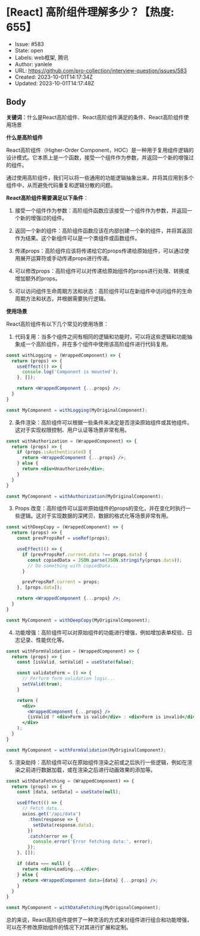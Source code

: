 # [React] 高阶组件理解多少？【热度: 655】

- Issue: #583
- State: open
- Labels: web框架, 腾讯
- Author: yanlele
- URL: https://github.com/pro-collection/interview-question/issues/583
- Created: 2023-10-01T14:17:34Z
- Updated: 2023-10-01T14:17:48Z

## Body

**关键词**：什么是React高阶组件、React高阶组件满足的条件、React高阶组件使用场景

**什么是高阶组件**

React高阶组件（Higher-Order Component，HOC）是一种用于复用组件逻辑的设计模式。它本质上是一个函数，接受一个组件作为参数，并返回一个新的增强过的组件。

通过使用高阶组件，我们可以将一些通用的功能逻辑抽象出来，并将其应用到多个组件中，从而避免代码重复和逻辑分散的问题。

**React高阶组件需要满足以下条件**：

1. 接受一个组件作为参数：高阶组件函数应该接受一个组件作为参数，并返回一个新的增强过的组件。

2. 返回一个新的组件：高阶组件函数应该在内部创建一个新的组件，并将其返回作为结果。这个新组件可以是一个类组件或函数组件。

3. 传递props：高阶组件应该将传递给它的props传递给原始组件，可以通过使用展开运算符或手动传递props进行传递。

4. 可以修改props：高阶组件可以对传递给原始组件的props进行处理、转换或增加额外的props。

5. 可以访问组件生命周期方法和状态：高阶组件可以在新组件中访问组件的生命周期方法和状态，并根据需要执行逻辑。

**使用场景**

React高阶组件有以下几个常见的使用场景：

1. 代码复用：当多个组件之间有相同的逻辑和功能时，可以将这些逻辑和功能抽象成一个高阶组件，并在多个组件中使用该高阶组件进行代码复用。

```jsx
const withLogging = (WrappedComponent) => {
  return (props) => {
    useEffect(() => {
      console.log('Component is mounted');
    }, []);

    return <WrappedComponent {...props} />;
  }
}

const MyComponent = withLogging(MyOriginalComponent);
```

2. 条件渲染：高阶组件可以根据一些条件来决定是否渲染原始组件或其他组件。这对于实现权限控制、用户认证等场景非常有用。

```jsx
const withAuthorization = (WrappedComponent) => {
  return (props) => {
    if (props.isAuthenticated) {
      return <WrappedComponent {...props} />;
    } else {
      return <div>Unauthorized</div>;
    }
  }
}

const MyComponent = withAuthorization(MyOriginalComponent);
```

3. Props 改变：高阶组件可以监听原始组件的props的变化，并在变化时执行一些逻辑。这对于实现数据的深拷贝、数据的格式化等场景非常有用。

```jsx
const withDeepCopy = (WrappedComponent) => {
  return (props) => {
    const prevPropsRef = useRef(props);

    useEffect(() => {
      if (prevPropsRef.current.data !== props.data) {
        const copiedData = JSON.parse(JSON.stringify(props.data));
        // Do something with copiedData...
      }

      prevPropsRef.current = props;
    }, [props.data]);

    return <WrappedComponent {...props} />;
  }
}

const MyComponent = withDeepCopy(MyOriginalComponent);
```

4. 功能增强：高阶组件可以对原始组件的功能进行增强，例如增加表单校验、日志记录、性能优化等。

```jsx
const withFormValidation = (WrappedComponent) => {
  return (props) => {
    const [isValid, setValid] = useState(false);

    const validateForm = () => {
      // Perform form validation logic...
      setValid(true);
    }

    return (
      <div>
        <WrappedComponent {...props} />
        {isValid ? <div>Form is valid</div> : <div>Form is invalid</div>}
      </div>
    );
  }
}

const MyComponent = withFormValidation(MyOriginalComponent);
```

5. 渲染劫持：高阶组件可以在原始组件渲染之前或之后执行一些逻辑，例如在渲染之前进行数据加载，或在渲染之后进行动画效果的添加等。

```jsx
const withDataFetching = (WrappedComponent) => {
  return (props) => {
    const [data, setData] = useState(null);

    useEffect(() => {
      // Fetch data...
      axios.get('/api/data')
        .then(response => {
          setData(response.data);
        })
        .catch(error => {
          console.error('Error fetching data:', error);
        });
    }, []);

    if (data === null) {
      return <div>Loading...</div>;
    } else {
      return <WrappedComponent data={data} {...props} />;
    }
  }
}

const MyComponent = withDataFetching(MyOriginalComponent);
```

总的来说，React高阶组件提供了一种灵活的方式来对组件进行组合和功能增强，可以在不修改原始组件的情况下对其进行扩展和定制。

